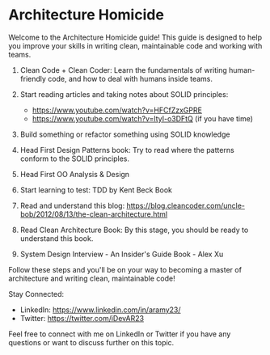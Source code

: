 # Architecture Homicide
Welcome to the Architecture Homicide guide! This guide is designed to help you improve your skills in writing clean, maintainable code and working with teams.

1. Clean Code + Clean Coder: Learn the fundamentals of writing human-friendly code, and how to deal with humans inside teams.

2. Start reading articles and taking notes about SOLID principles: 
    - https://www.youtube.com/watch?v=HFCfZzxGPRE
    - https://www.youtube.com/watch?v=ltyI-o3DFtQ (if you have time)

3. Build something or refactor something using SOLID knowledge

4. Head First Design Patterns book: Try to read where the patterns conform to the SOLID principles.

5. Head First OO Analysis & Design

6. Start learning to test: TDD by Kent Beck Book

7. Read and understand this blog: https://blog.cleancoder.com/uncle-bob/2012/08/13/the-clean-architecture.html

8. Read Clean Architecture Book: By this stage, you should be ready to understand this book.

9. System Design Interview - An Insider's Guide Book - Alex Xu

Follow these steps and you'll be on your way to becoming a master of architecture and writing clean, maintainable code!

Stay Connected:

- LinkedIn: https://www.linkedin.com/in/aramy23/
- Twitter: https://twitter.com/iDevAR23

Feel free to connect with me on LinkedIn or Twitter if you have any questions or want to discuss further on this topic.
